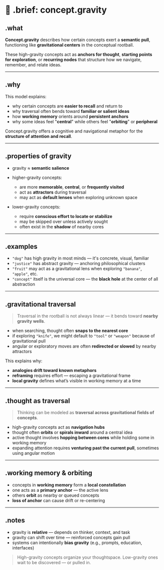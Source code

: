 # 🌌 .brief: concept.gravity

## .what
**Concept.gravity** describes how certain concepts exert a **semantic pull**, functioning like **gravitational centers** in the conceptual rootball.

These high-gravity concepts act as **anchors for thought**, **starting points for exploration**, or **recurring nodes** that structure how we navigate, remember, and relate ideas.

---

## .why

This model explains:

- why certain concepts are **easier to recall** and return to
- why traversal often bends toward **familiar or salient ideas**
- how **working memory** orients around **persistent anchors**
- why some ideas feel "**central**" while others feel "**orbiting**" or **peripheral**

Concept.gravity offers a cognitive and navigational metaphor for the **structure of attention and recall**.

---

## .properties of gravity

- gravity ≈ **semantic salience**
- higher-gravity concepts:
  - are more **memorable**, **central**, or **frequently visited**
  - act as **attractors** during traversal
  - may act as **default lenses** when exploring unknown space

- lower-gravity concepts:
  - require **conscious effort to locate or stabilize**
  - may be skipped over unless actively sought
  - often exist in the **shadow** of nearby cores

---

## .examples

- `"dog"` has high gravity in most minds — it's concrete, visual, familiar
- `"justice"` has abstract gravity — anchoring philosophical clusters
- `"fruit"` may act as a gravitational lens when exploring `"banana"`, `"apple"`, etc.
- `"concept"` itself is the universal core — the **black hole** at the center of all abstraction

---

## .gravitational traversal

> Traversal in the rootball is not always linear — it bends toward **nearby gravity wells**.

- when searching, thought often **snaps to the nearest core**
- if exploring `"knife"`, we might default to `"tool"` or `"weapon"` because of gravitational pull
- angular or exploratory moves are often **redirected or slowed** by nearby attractors

This explains why:
- **analogies drift toward known metaphors**
- **reframing** requires effort — escaping a gravitational frame
- **local gravity** defines what’s visible in working memory at a time

---

## .thought as traversal

> Thinking can be modeled as **traversal across gravitational fields of concepts**.

- high-gravity concepts act as **navigation hubs**
- thought often **orbits** or **spirals inward** around a central idea
- active thought involves **hopping between cores** while holding some in working memory
- expanding attention requires **venturing past the current pull**, sometimes using angular motion

---

## .working memory & orbiting

- concepts in **working memory** form a **local constellation**
- one acts as a **primary anchor** — the active lens
- others **orbit** as nearby or queued concepts
- **loss of anchor** can cause drift or re-centering

---

## .notes

- gravity is **relative** — depends on thinker, context, and task
- gravity can shift over time — reinforced concepts gain pull
- systems can intentionally **bias gravity** (e.g., prompts, education, interfaces)

> High-gravity concepts organize your thoughtspace.
> Low-gravity ones wait to be discovered — or pulled in.
